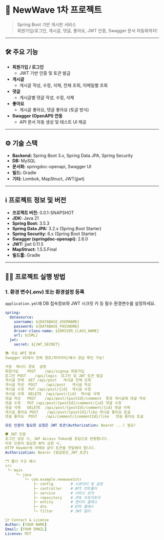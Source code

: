 # 📝 NewWave 1차 프로젝트

> Spring Boot 기반 게시판 서비스  
> 회원가입/로그인, 게시글, 댓글, 좋아요, JWT 인증, Swagger 문서 자동화까지!

---

## 🛠️ 주요 기능

- **회원가입 / 로그인**
    - JWT 기반 인증 및 토큰 발급
- **게시글**
    - 게시글 작성, 수정, 삭제, 전체 조회, 이메일별 조회
- **댓글**
    - 게시글별 댓글 작성, 수정, 삭제
- **좋아요**
    - 게시글 좋아요, 댓글 좋아요 (토글 방식)
- **Swagger (OpenAPI) 연동**
    - API 문서 자동 생성 및 테스트 UI 제공

---

## ⚙️ 기술 스택

- **Backend:** Spring Boot 3.x, Spring Data JPA, Spring Security
- **DB:** MySQL
- **문서화:** springdoc-openapi, Swagger UI
- **빌드:** Gradle
- **기타:** Lombok, MapStruct, JWT(jjwt)

---

## ℹ️ 프로젝트 정보 및 버전

- **프로젝트 버전:** 0.0.1-SNAPSHOT
- **JDK:** Java 21
- **Spring Boot:** 3.5.3
- **Spring Data JPA:** 3.2.x (Spring Boot Starter)
- **Spring Security:** 6.x (Spring Boot Starter)
- **Swagger (springdoc-openapi):** 2.6.0
- **JWT:** jjwt 0.11.5
- **MapStruct:** 1.5.5.Final
- **빌드툴:** Gradle

---

## 🏃‍♂️ 프로젝트 실행 방법

### 1. **환경 변수(.env) 또는 환경설정 등록**
`application.yml`에 DB 접속정보와 JWT 시크릿 키 등 필수 환경변수를 설정하세요.

```yaml
spring:
  datasource:
    username: ${DATABASE_USERNAME}
    password: ${DATABASE_PASSWORD}
    driver-class-name: ${DRIVER_CLASS_NAME}
    url: ${URL}
  jwt:
    secret: ${JWT_SECRET}

📚 주요 API 명세
Swagger UI에서 전체 경로/파라미터/예시 응답 확인 가능!

구분	메서드	경로	설명
회원가입	POST	/api/signup	회원가입
로그인	POST	/api/login	로그인 및 JWT 토큰 발급
게시글 전체	GET	/api/post	게시글 전체 조회
게시글 작성	POST	/api/post	게시글 작성
게시글 수정	PUT	/api/post/{id}	게시글 수정
게시글 삭제	DELETE	/api/post/{id}	게시글 삭제
댓글 작성	POST	/api/post/{postId}/comment	특정 게시글에 댓글 작성
댓글 수정	PUT	/api/post/{postId}/comment/{id}	댓글 수정
댓글 삭제	DELETE	/api/post/{postId}/comment/{id}	댓글 삭제
게시글 좋아요	POST	/api/post/{postId}/like	게시글 좋아요 토글
댓글 좋아요	POST	/api/comment/{commentId}/like	댓글 좋아요 토글

모든 인증이 필요한 요청은 JWT 토큰(Authorization: Bearer ...) 필요!

🛡️ JWT 인증
로그인 성공 시, JWT Access Token을 응답으로 반환합니다.
이후 인증이 필요한 API 요청 시,
HTTP Header에 아래와 같이 토큰을 전달해야 합니다.
Authorization: Bearer {발급받은_JWT_토큰}

🗂️ 폴더 구조 예시
src
 └─ main
     └─ java
         └─ com.example.newwave1str
             ├─ config        # 시큐리티 및 설정
             ├─ controller    # API 컨트롤러
             ├─ service       # 서비스 로직
             ├─ repository    # JPA 리포지토리
             ├─ entity        # 엔티티 클래스
             ├─ dto           # DTO 클래스
             └─ filter        # JWT 필터

🙋‍♂️ Contact & License
Author: [YOUR NAME]
Email: [YOUR EMAIL]
License: MIT



